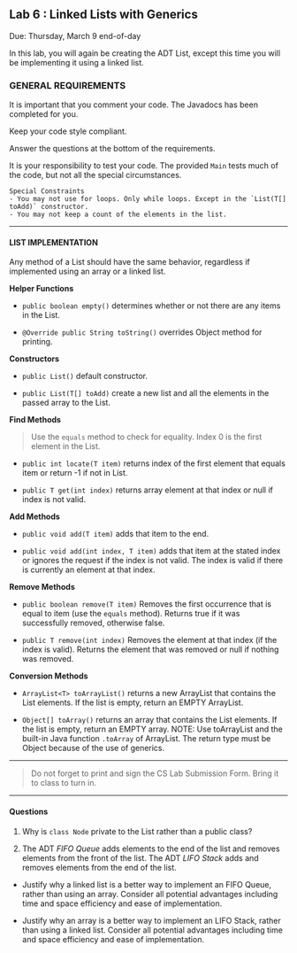 ## Lab 6 : Linked Lists with Generics

Due: Thursday, March 9 end-of-day

In this lab, you will again be creating the ADT List, except this time you will be implementing it using a linked list.


### GENERAL REQUIREMENTS

It is important that you comment your code. The Javadocs has been completed for you.

Keep your code style compliant.

Answer the questions at the bottom of the requirements.

It is your responsibility to test your code. The provided `Main` tests much of the code, but not all the special circumstances.

```
Special Constraints 
- You may not use for loops. Only while loops. Except in the `List(T[] toAdd)` constructor.
- You may not keep a count of the elements in the list.
```

<hr>

#### LIST IMPLEMENTATION

Any method of a List should have the same behavior, regardless if implemented using an array or a linked list.

**Helper Functions**

- `public boolean empty()` determines whether or not there are any items in the List.

- `@Override public String toString()` overrides Object method for printing.

**Constructors**

- `public List()` default constructor.

- `public List(T[] toAdd)` create a new list and all the elements in the passed array to the List.


**Find Methods**

> Use the `equals` method to check for equality.
> Index 0 is the first element in the List.

- `public int locate(T item)` returns index of the first element that equals item or return -1 if not in List.

- `public T get(int index)` returns array element at that index or null if index is not valid.


**Add Methods**

- `public void add(T item)` adds that item to the end.

- `public void add(int index, T item)` adds that item at the stated index or ignores the request if the index is not valid. The index is valid if there is currently an element at that index.


**Remove Methods**

- `public boolean remove(T item)` Removes the first occurrence that is equal to item (use the `equals` method). Returns true if it was successfully removed, otherwise false.

- `public T remove(int index)` Removes the element at that index (if the index is valid). Returns the element that was removed or null if nothing was removed.


**Conversion Methods**

- `ArrayList<T> toArrayList()` returns a new ArrayList that contains the List elements. If the list is empty, return an EMPTY ArrayList.

- `Object[] toArray()` returns an array that contains the List elements. If the list is empty, return an EMPTY array. NOTE: Use toArrayList and the built-in Java function `.toArray` of ArrayList. The return type must be Object because of the use of generics.


<hr>

> Do not forget to print and sign the CS Lab Submission Form. Bring it to class to turn in.

<hr>

#### Questions

1. Why is `class Node` private to the List rather than a public class?

2. The ADT _FIFO Queue_ adds elements to the end of the list and removes elements from the front of the list. The ADT _LIFO Stack_ adds and removes elements from the end of the list.

  - Justify why a linked list is a better way to implement an FIFO Queue, rather than using an array. Consider all potential advantages including time and space efficiency and ease of implementation.
  
  - Justify why an array is a better way to implement an LIFO Stack, rather than using a linked list. Consider all potential advantages including time and space efficiency and ease of implementation.
